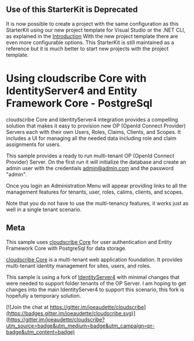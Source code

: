 ## Use of this StarterKit is Deprecated
It is now possible to create a project with the same configuration as this StarterKit using our new project template for Visual Studio or the .NET CLI, as explained in the [Introduction](https://www.cloudscribe.com/docs/introduction)
With the new project template there are even more configurable options. This StarterKit is still maintained as a reference but it is much better to start new projects with the project template.

# Using cloudscribe Core with IdentityServer4 and Entity Framework Core - PostgreSql

cloudscribe Core and IdentityServer4 integration provides a compelling solution that makes it easy to provision new OP (OpenId Connect Provider) Servers each with their own Users, Roles, Claims, Clients, and Scopes. It includes a UI for managing all the needed data including role and claim assignments for users.

This sample provides a ready to run multi-tenant OP (OpenId Connect Provider) Server. On the first run it will initialize the database and create an admin user with the credentials admin@admin.com and the password "admin".

Once you login an Administration Menu will appear providing links to all the management features for tenants, user, roles, calims, clients, and scopes.

Note that you do not have to use the multi-tenancy features, it works just as well in a single tenant scenario.


## Meta

This sample uses [cloudscribe Core](https://github.com/joeaudette/cloudscribe) for user authentication and Entity Framework Core with PostgreSql for data storage.

[cloudscribe Core](https://github.com/joeaudette/cloudscribe) is a multi-tenant web application foundation. It provides multi-tenant identity management for sites, users, and roles.

This sample is using a fork of [IdentityServer4](https://github.com/joeaudette/IdentityServer4) with minimal changes that were needed to support folder tenants of the OP Server. I am hoping to get changes into the main IdentityServer4 to support this scenario, this fork is hopefully a temporary solution.

[![Join the chat at https://gitter.im/joeaudette/cloudscribe](https://badges.gitter.im/joeaudette/cloudscribe.svg)](https://gitter.im/joeaudette/cloudscribe?utm_source=badge&utm_medium=badge&utm_campaign=pr-badge&utm_content=badge)




